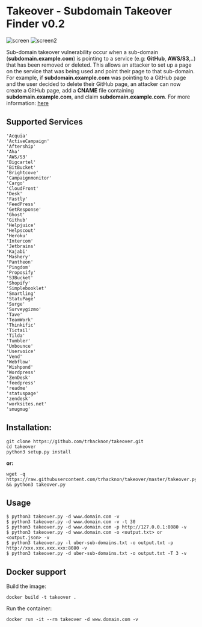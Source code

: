 # Takeover - Subdomain Takeover Finder v0.2

![screen](https://i.imgur.com/rggaoj8.png)
![screen2](https://raw.githubusercontent.com/trhacknon/takeover/master/screen2.png)

Sub-domain takeover vulnerability occur when a sub-domain (**subdomain.example.com**) is pointing to a service (e.g: **GitHub**, **AWS/S3**,..) that has been removed or deleted. This allows an attacker to set up a page on the service that was being used and point their page to that sub-domain. For example, if **subdomain.example.com** was pointing to a GitHub page and the user decided to delete their GitHub page, an attacker can now create a GitHub page, add a **CNAME** file containing **subdomain.example.com**, and claim **subdomain.example.com**. For more information: [here](https://labs.detectify.com/2014/10/21/hostile-subdomain-takeover-using-herokugithubdesk-more/)

## Supported Services

```
'Acquia'
'ActiveCampaign'
'Aftership'
'Aha'
'AWS/S3'
'Bigcartel'
'BitBucket'
'Brightcove'
'Campaignmonitor'
'Cargo'
'CloudFront'
'Desk'
'Fastly'
'FeedPress'
'GetResponse'
'Ghost'
'Github'
'Helpjuice'
'Helpscout'
'Heroku'
'Intercom'
'Jetbrains'
'Kajabi'
'Mashery'
'Pantheon'
'Pingdom'
'Proposify'
'S3Bucket'
'Shopify'
'Simplebooklet'
'Smartling'
'StatuPage'
'Surge'
'Surveygizmo'
'Tave'
'TeamWork'
'Thinkific'
'Tictail'
'Tilda'
'Tumbler'
'Unbounce'
'Uservoice'
'Vend'
'Webflow'
'Wishpond'
'Wordpress'
'ZenDesk'
'feedpress'
'readme'
'statuspage'
'zendesk'   
'worksites.net'                                    
'smugmug'
```
## Installation:

```shell
git clone https://github.com/trhacknon/takeover.git
cd takeover
python3 setup.py install
```

**or:**

```
wget -q https://raw.githubusercontent.com/trhacknon/takeover/master/takeover.py && python3 takeover.py
```

## Usage

```
$ python3 takeover.py -d www.domain.com -v 
$ python3 takeover.py -d www.domain.com -v -t 30
$ python3 takeover.py -d www.domain.com -p http://127.0.0.1:8080 -v 
$ python3 takeover.py -d www.domain.com -o <output.txt> or <output.json> -v 
$ python3 takeover.py -l uber-sub-domains.txt -o output.txt -p http://xxx.xxx.xxx.xxx:8080 -v 
$ python3 takeover.py -d uber-sub-domains.txt -o output.txt -T 3 -v 
```

## Docker support

Build the image:

```
docker build -t takeover .
```

Run the container:

```
docker run -it --rm takeover -d www.domain.com -v
```

